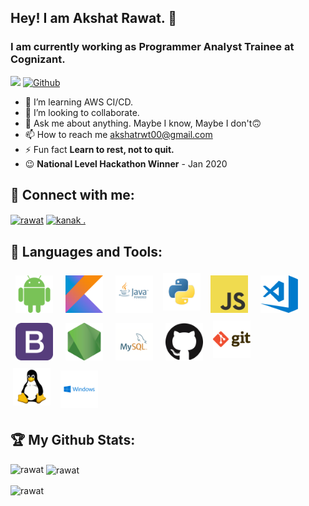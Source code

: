 ## Hey! I am Akshat Rawat. 👋
### I am currently working as Programmer Analyst Trainee at Cognizant.
![](https://visitor-badge.laobi.icu/badge?page_id=rwt-akshat.rwt-akshat) [![Github](https://img.shields.io/github/followers/rwt-akshat?label=Followers&logo=Github)](https://github.com/rwt-akshat)

- 🌱 I’m learning AWS CI/CD.
- 👯 I’m looking to collaborate.
- 💬 Ask me about anything. Maybe I know, Maybe I don't🙃
- 📫 How to reach me akshatrwt00@gmail.com 
- ⚡ Fun fact **Learn to rest, not to quit.**
- 😉 **National Level Hackathon Winner** - Jan 2020


## 🤝 Connect with me:
<p align="left">
<a href="www.linkedin.com/in/akshatrwt ." target="blank"><img align="center" src="https://raw.githubusercontent.com/rahuldkjain/github-profile-readme-generator/master/src/images/icons/Social/linked-in-alt.svg" alt="rawat" height="30" width="40" /></a>
<a href="https://www.hackerrank.com/rwt_akshat" target="blank"><img align="center" src="https://raw.githubusercontent.com/rahuldkjain/github-profile-readme-generator/master/src/images/icons/Social/hackerrank.svg" alt="kanak ." height="30" width="40" /></a>
</p>


## 🧰 Languages and Tools:
<p align="left">
<img src="https://raw.githubusercontent.com/github/explore/80688e429a7d4ef2fca1e82350fe8e3517d3494d/topics/android/android.png" alt="Android" height="60" style="vertical-align:top; margin:8px">
<img src="https://raw.githubusercontent.com/github/explore/80688e429a7d4ef2fca1e82350fe8e3517d3494d/topics/kotlin/kotlin.png" alt="Kotlin" height="60" style="vertical-align:top; margin:8px">
<img src="https://raw.githubusercontent.com/github/explore/80688e429a7d4ef2fca1e82350fe8e3517d3494d/topics/java/java.png" alt="Javascript" height="60" style="vertical-align:top; margin:8px">
<img src="https://raw.githubusercontent.com/github/explore/80688e429a7d4ef2fca1e82350fe8e3517d3494d/topics/python/python.png" alt="Python" height="60" style="vertical-align:top; margin:4px">
<img src="https://raw.githubusercontent.com/github/explore/80688e429a7d4ef2fca1e82350fe8e3517d3494d/topics/javascript/javascript.png" alt="Javascript" height="60" style="vertical-align:top; margin:8px">
<img src="https://raw.githubusercontent.com/github/explore/80688e429a7d4ef2fca1e82350fe8e3517d3494d/topics/visual-studio-code/visual-studio-code.png" alt="VS Code" height="60" style="vertical-align:top; margin:8px">

<img src="https://raw.githubusercontent.com/github/explore/80688e429a7d4ef2fca1e82350fe8e3517d3494d/topics/bootstrap/bootstrap.png" alt="Bootstrap" height="60" style="vertical-align:top; margin:8px">
<img src="https://raw.githubusercontent.com/github/explore/80688e429a7d4ef2fca1e82350fe8e3517d3494d/topics/nodejs/nodejs.png" alt="NodeJS" height="60" style="vertical-align:top; margin:8px">
<img src="https://raw.githubusercontent.com/github/explore/80688e429a7d4ef2fca1e82350fe8e3517d3494d/topics/mysql/mysql.png" alt="MySQL" height="60" style="vertical-align:top; margin:8px">
<img src="https://raw.githubusercontent.com/github/explore/78df643247d429f6cc873026c0622819ad797942/topics/github/github.png" alt="Github" height="60" style="vertical-align:top; margin:8px">
<img src="https://raw.githubusercontent.com/github/explore/80688e429a7d4ef2fca1e82350fe8e3517d3494d/topics/git/git.png" alt="Git" height="60" style="vertical-align:top; margin:4px">
  <br>
<img src="https://raw.githubusercontent.com/github/explore/80688e429a7d4ef2fca1e82350fe8e3517d3494d/topics/linux/linux.png" alt="Linux" height="60" style="vertical-align:top; margin:4px" alt="Windows" height="60" style="vertical-align:top; margin:8px">
<img src="https://raw.githubusercontent.com/github/explore/80688e429a7d4ef2fca1e82350fe8e3517d3494d/topics/windows/windows.png" alt="Windows" height="60" style="vertical-align:top; margin:8px">

</p>


## :trophy: My Github Stats:

<p><img align="left" src="https://github-readme-stats.vercel.app/api/top-langs?username=rwt-akshat&show_icons=true&locale=en&layout=compact" alt="rawat" /></p>

<p>&nbsp;<img align="center" src="https://github-readme-stats.vercel.app/api?username=rwt-akshat&show_icons=true&locale=en" alt="rawat" /></p>

<p><img align="center" src="https://github-readme-streak-stats.herokuapp.com/?user=rwt-akshat&" alt="rawat" /></p>
